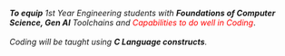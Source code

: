  
<span class = "text-white text-xl md:text-3xl tracking-wide">*__To equip__ 1st Year Engineering students with __Foundations of Computer Science, Gen AI__ Toolchains and <span style="color:red">Capabilities to do well in Coding</span>*.</span>
<br/>
<br/>
<span class = "text-white text-xl md:text-3xl">*Coding will be taught using __C Language constructs__.*</span>
 